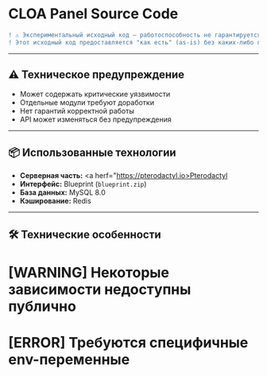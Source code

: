 # CLOA Panel Source Code

```diff
! ⚠️ Экспериментальный исходный код — работоспособность не гарантируется
! Этот исходный код предоставляется "как есть" (as-is) без каких-либо гарантий.
```

---

## ⚠️ Техническое предупреждение

- Может содержать критические уязвимости  
- Отдельные модули требуют доработки  
- Нет гарантий корректной работы  
- API может изменяться без предупреждения

---

## 📦 Использованные технологии

- **Серверная часть:** <a herf="https://pterodactyl.io>Pterodactyl</a>  
- **Интерфейс:** Blueprint (`blueprint.zip`)  
- **База данных:** MySQL 8.0  
- **Кэширование:** Redis  

---

## 🛠 Технические особенности

# [WARNING] Некоторые зависимости недоступны публично
# [ERROR] Требуются специфичные env-переменные
